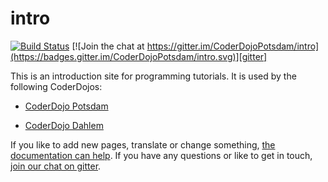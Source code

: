 # intro

[![Build Status](https://travis-ci.org/CoderDojoPotsdam/intro.svg?branch=master)](https://travis-ci.org/CoderDojoPotsdam/intro)
[![Join the chat at https://gitter.im/CoderDojoPotsdam/intro](https://badges.gitter.im/CoderDojoPotsdam/intro.svg)][gitter]

This is an introduction site for programming tutorials. It is used by the following CoderDojos:

- [CoderDojo Potsdam](potsdam.html)

- [CoderDojo Dahlem](dahlem.html)

If you like to add new pages, translate or change something, [the documentation can help][documentation].
If you have any questions or like to get in touch, [join our chat on gitter][gitter].

[documentation]: https://github.com/CoderDojoPotsdam/intro/blob/master/_docs
[gitter]: https://gitter.im/CoderDojoPotsdam/intro?utm_source=badge&utm_medium=badge&utm_campaign=pr-badge&utm_content=badge
